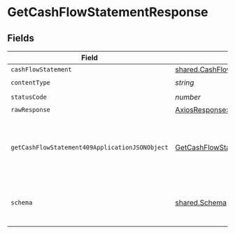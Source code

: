 # GetCashFlowStatementResponse


## Fields

| Field                                                                                                       | Type                                                                                                        | Required                                                                                                    | Description                                                                                                 |
| ----------------------------------------------------------------------------------------------------------- | ----------------------------------------------------------------------------------------------------------- | ----------------------------------------------------------------------------------------------------------- | ----------------------------------------------------------------------------------------------------------- |
| `cashFlowStatement`                                                                                         | [shared.CashFlowStatement1](../../models/shared/cashflowstatement1.md)                                      | :heavy_minus_sign:                                                                                          | Success                                                                                                     |
| `contentType`                                                                                               | *string*                                                                                                    | :heavy_check_mark:                                                                                          | N/A                                                                                                         |
| `statusCode`                                                                                                | *number*                                                                                                    | :heavy_check_mark:                                                                                          | N/A                                                                                                         |
| `rawResponse`                                                                                               | [AxiosResponse>](https://axios-http.com/docs/res_schema)                                                    | :heavy_minus_sign:                                                                                          | N/A                                                                                                         |
| `getCashFlowStatement409ApplicationJSONObject`                                                              | [GetCashFlowStatement409ApplicationJSON](../../models/operations/getcashflowstatement409applicationjson.md) | :heavy_minus_sign:                                                                                          | The data type's dataset has not been requested or is still syncing.                                         |
| `schema`                                                                                                    | [shared.Schema](../../models/shared/schema.md)                                                              | :heavy_minus_sign:                                                                                          | Your API request was not properly authorized.                                                               |